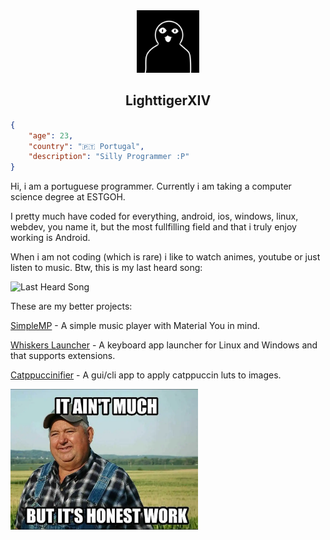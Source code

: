 <div align="center">

<img src="pfp.webp" width="100">

## LighttigerXIV
</div>

```json
{
    "age": 23,
    "country": "🇵🇹 Portugal",
    "description": "Silly Programmer :P"
}
```

Hi, i am a portuguese programmer. Currently i am taking a computer science degree at ESTGOH.

I pretty much have coded for everything, android, ios, windows, linux, webdev, you name it, but the most fullfilling field and that i truly enjoy working is Android.

When i am not coding (which is rare) i like to watch animes, youtube or just listen to music. Btw, this is my last heard song:

![Last Heard Song](https://lastfm-recently-played.vercel.app/api?user=lighttigerXIV&count=1&bg_color=0E0600)

These are my better projects:

[SimpleMP](https://github.com/lighttigerXIV/SimpleMP-Compose) - A simple music player with Material You in mind.

[Whiskers Launcher](https://github.com/lighttigerXIV/whiskers-launcher) - A keyboard app launcher for Linux and Windows and that supports extensions. 

[Catppuccinifier](https://github.com/lighttigerXIV/catppuccinifier) - A gui/cli app to apply catppuccin luts to images.

<img src="honest-work.webp" width="300">
